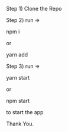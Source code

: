 Step 1)
Clone the Repo

Step 2)
run => 

npm i 

or 

yarn add 

Step 3)
run => 

yarn start

or 

npm start

to start the app

Thank You.
